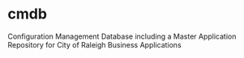 cmdb
====

Configuration Management Database including a Master Application Repository for City of Raleigh Business Applications
